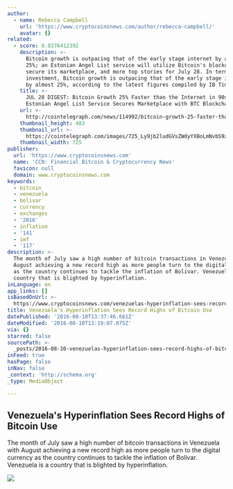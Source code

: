 ```yaml
---
author:
  - name: Rebecca Campbell
    url: 'https://www.cryptocoinsnews.com/author/rebecca-campbell/'
    avatar: {}
related:
  - score: 0.8376412392
    description: >-
      Bitcoin growth is outpacing that of the early stage internet by almost
      25%; an Estonian Angel List service will utilize Bitcoin's blockchain to
      secure its marketplace, and more top stories for July 28. In terms of
      investment, Bitcoin growth is outpacing that of the early stage internet
      by almost 25%, according to the latest figures compiled by IB Times UK.
    title: >-
      JUL 28 DIGEST: Bitcoin Growth 25% Faster than the Internet in 90s;
      Estonian Angel List Service Secures Marketplace with BTC Blockchain
    url: >-
      http://cointelegraph.com/news/114992/bitcoin-growth-25-faster-than-the-internet-in-90s-estonian-angel-list-service-secures-marketplace-with-btc-blockchain
    thumbnail_height: 483
    thumbnail_url: >-
      https://cointelegraph.com/images/725_Ly9jb2ludGVsZWdyYXBoLmNvbS9zdG9yYWdlL3VwbG9hZHMvdmlldy85OTE5MjU5NTUxNmEyZDIxZWMxOTZiZWQzNjI2MjQ0NS5wbmc=.jpg
    thumbnail_width: 725
publisher:
  url: 'https://www.cryptocoinsnews.com'
  name: 'CCN: Financial Bitcoin & Cryptocurrency News'
  favicon: null
  domain: www.cryptocoinsnews.com
keywords:
  - bitcoin
  - venezuela
  - bolivar
  - currency
  - exchanges
  - '2016'
  - inflation
  - '141'
  - imf
  - '117'
description: >-
  The month of July saw a high number of bitcoin transactions in Venezuela with
  August achieving a new record high as more people turn to the digital currency
  as the country continues to tackle the inflation of Bolivar. Venezuela is a
  country that is blighted by hyperinflation.
inLanguage: en
app_links: []
isBasedOnUrl: >-
  https://www.cryptocoinsnews.com/venezuelas-hyperinflation-sees-record-highs-bitcoin-use/
title: Venezuela's Hyperinflation Sees Record Highs of Bitcoin Use
datePublished: '2016-08-10T13:37:46.661Z'
dateModified: '2016-08-10T13:19:07.075Z'
via: {}
starred: false
sourcePath: >-
  _posts/2016-08-10-venezuelas-hyperinflation-sees-record-highs-of-bitcoin-use.md
inFeed: true
hasPage: false
inNav: false
_context: 'http://schema.org'
_type: MediaObject

---
```

<article style=""><h1>Venezuela's Hyperinflation Sees Record Highs of Bitcoin Use</h1><p>The month of July saw a high number of bitcoin transactions in Venezuela with August achieving a new record high as more people turn to the digital currency as the country continues to tackle the inflation of Bolivar. Venezuela is a country that is blighted by hyperinflation.</p><img src="https://www.cryptocoinsnews.com/wp-content/uploads/2016/08/Is-California-Set-to-Get-Its-Own-BitLicense-768x506.jpg" /></article>